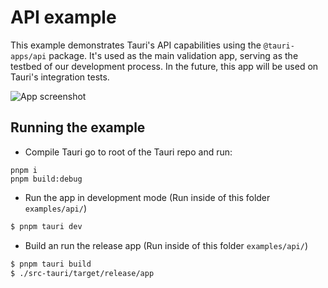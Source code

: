 # API example

This example demonstrates Tauri's API capabilities using the `@tauri-apps/api` package. It's used as the main validation app, serving as the testbed of our development process.
In the future, this app will be used on Tauri's integration tests.

![App screenshot](./screenshot.png?raw=true)

## Running the example

- Compile Tauri
  go to root of the Tauri repo and run:

```
pnpm i
pnpm build:debug
```

- Run the app in development mode (Run inside of this folder `examples/api/`)

```bash
$ pnpm tauri dev
```

- Build an run the release app (Run inside of this folder `examples/api/`)

```bash
$ pnpm tauri build
$ ./src-tauri/target/release/app
```
